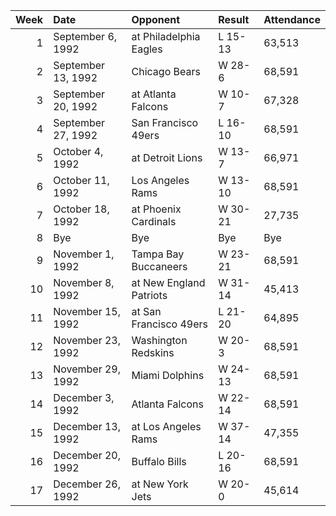 |   Week | Date               | Opponent                | Result   | Attendance   |
|-------:|:-------------------|:------------------------|:---------|:-------------|
|      1 | September 6, 1992  | at Philadelphia Eagles  | L 15-13  | 63,513       |
|      2 | September 13, 1992 | Chicago Bears           | W 28-6   | 68,591       |
|      3 | September 20, 1992 | at Atlanta Falcons      | W 10-7   | 67,328       |
|      4 | September 27, 1992 | San Francisco 49ers     | L 16-10  | 68,591       |
|      5 | October 4, 1992    | at Detroit Lions        | W 13-7   | 66,971       |
|      6 | October 11, 1992   | Los Angeles Rams        | W 13-10  | 68,591       |
|      7 | October 18, 1992   | at Phoenix Cardinals    | W 30-21  | 27,735       |
|      8 | Bye                | Bye                     | Bye      | Bye          |
|      9 | November 1, 1992   | Tampa Bay Buccaneers    | W 23-21  | 68,591       |
|     10 | November 8, 1992   | at New England Patriots | W 31-14  | 45,413       |
|     11 | November 15, 1992  | at San Francisco 49ers  | L 21-20  | 64,895       |
|     12 | November 23, 1992  | Washington Redskins     | W 20-3   | 68,591       |
|     13 | November 29, 1992  | Miami Dolphins          | W 24-13  | 68,591       |
|     14 | December 3, 1992   | Atlanta Falcons         | W 22-14  | 68,591       |
|     15 | December 13, 1992  | at Los Angeles Rams     | W 37-14  | 47,355       |
|     16 | December 20, 1992  | Buffalo Bills           | L 20-16  | 68,591       |
|     17 | December 26, 1992  | at New York Jets        | W 20-0   | 45,614       |